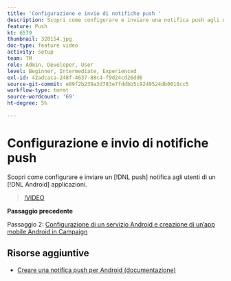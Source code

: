 ```yaml
---
title: 'Configurazione e invio di notifiche push '
description: Scopri come configurare e inviare una notifica push agli utenti delle app android.
feature: Push
kt: 6579
thumbnail: 328154.jpg
doc-type: feature video
activity: setup
team: TM
role: Admin, Developer, User
level: Beginner, Intermediate, Experienced
exl-id: 42adcaca-248f-4637-88c4-f9d24cd26dd6
source-git-commit: e89f2b239a3d783e7fddbb5c9249524db0018cc5
workflow-type: tm+mt
source-wordcount: '69'
ht-degree: 5%

---
```


# Configurazione e invio di notifiche push

Scopri come configurare e inviare un [!DNL push] notifica agli utenti di un [!DNL Android] applicazioni.

>[!VIDEO](https://video.tv.adobe.com/v/328154?quality=12)

**Passaggio precedente**

Passaggio 2: [Configurazione di un servizio Android e creazione di un’app mobile Android in Campaign](/help/tutorial-getting-started-with-push-notifications-for-android/configuring-an-android-service-in-campaign.md)

## Risorse aggiuntive

* [Creare una notifica push per Android (documentazione)](https://experienceleague.adobe.com/docs/campaign-classic/using/sending-messages/sending-push-notifications/create-a-push-msg/create-notifications-android.html)
